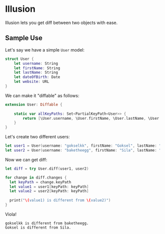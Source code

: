 # Illusion

Illusion lets you get diff between two objects with ease.

## Sample Use

Let's say we have a simple `User` model:

```swift
struct User {
    let username: String
    let firstName: String
    let lastName: String
    let dateOfBirth: Date
    let website: URL
}
```

We can make it "diffable" as follows:

```swift
extension User: Diffable {
    
    static var allKeyPaths: Set<PartialKeyPath<User>> {
        return [\User.username, \User.firstName, \User.lastName, \User.dateOfBirth, \User.website]
    }
}
```

Let's create two different users:

```swift
let user1 = User(username: "gokselkk", firstName: "Goksel", lastName: "Koksal", dateOfBirth: dob, website: url)
let user2 = User(username: "baketheegg", firstName: "Sila", lastName: "Koksal", dateOfBirth: dob, website: url)
```

Now we can get diff:

```swift
let diff = try User.diff(user1, user2)

for change in diff.changes {
  let keyPath = change.keyPath
  let value1 = user1[keyPath: keyPath]
  let value2 = user2[keyPath: keyPath]
  
  print("\(value1) is different from \(value2)")
}
```

Viola!

```
gokselkk is different from baketheegg.
Goksel is different from Sila.
```
